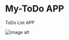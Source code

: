 # My-ToDo APP
ToDo List APP


![image alt](https://github.com/Ahmetyilmazz/ToDo-APP/blob/65115a2202409a7f93aedc310bd05a4ca66e49f0/Screenshots/0.png)

